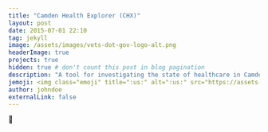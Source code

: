 ```yaml
---
title: "Camden Health Explorer (CHX)"
layout: post
date: 2015-07-01 22:10
tag: jekyll
image: /assets/images/vets-dot-gov-logo-alt.png
headerImage: true
projects: true
hidden: true # don't count this post in blog pagination
description: "A tool for investigating the state of healthcare in Camden, NJ, through data."
jemoji: <img class="emoji" title=":us:" alt=":us:" src="https://assets-cdn.github.com/images/icons/emoji/unicode/1f1fa-1f1f8.png" height="20" width="20" align="absmiddle" data-pin-nopin="true">
author: johndoe
externalLink: false 
---
```


:hospital:

